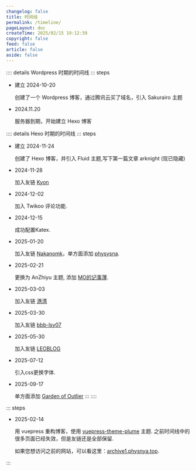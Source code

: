 ```yaml
---
changelog: false
title: 时间线
permalink: /timeline/
pageLayout: doc
createTime: 2025/02/15 19:12:39
copyright: false
feed: false
article: false
aside: false
---
```


:::: details Wordpress 时期的时间线
::: steps

- 建立 2024-10-20

  创建了一个 Wordpress 博客，通过腾讯云买了域名，引入 Sakurairo 主题

- 2024.11.20

  服务器到期，开始建立 Hexo 博客

  
:::: details Hexo 时期的时间线
::: steps

- 建立 2024-11-24

  创建了 Hexo 博客，并引入 Fluid 主题,写下第一篇文章 arknight (现已隐藏)

- 2024-11-28

  加入友链 [Kyon](https://kyon0930.github.io/)

- 2024-12-02

  加入 Twikoo 评论功能.

- 2024-12-15

  成功配置Katex.

- 2025-01-20

  加入友链 [Nakanomk](https://nakanomk.github.io/)，单方面添加 [physysna](https://physnya.top/).

- 2025-02-21

  更换为 AnZhiyu 主题, 添加 [MO的记事薄](https://blog.xiowo.net/).

- 2025-03-03

  加入友链 [港湾](https://haru-lcy.github.io/)

- 2025-03-30

  加入友链 [bbb-lsy07](https://blog.6uu.us/)

- 2025-05-30

  加入友链 [LEOBLOG](https://leoblog.cc/)

- 2025-07-12

  引入css更换字体.

- 2025-09-17

  单方面添加 [Garden of Outlier](https://chlo.is/)
:::
::::

::: steps

- 2025-02-14

  用 vuepress 重构博客，使用 [vuepress-theme-plume](https://theme-plume.vuejs.press/) 主题. 之前时间线中的很多页面已经失效，但是友链还是全部保留.

  如果您想访问之前的网站，可以看这里：[archive1.physnya.top](https://archive1.physnya.top).


:::
